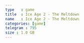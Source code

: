 ```yaml
---
type   : game
title  : Ice Age 2 - The Meltdown
name   : Ice Age 2 - The Meltdown
categories: [game]
telegram : 795
size : 1.0 GB
---
```



